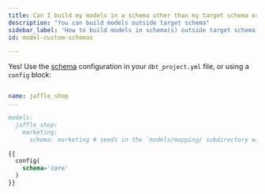 ```yaml
---
title: Can I build my models in a schema other than my target schema or split my models across multiple schemas?
description: "You can build models outside target schema"
sidebar_label: 'How to build models in schema(s) outside target schema'
id: model-custom-schemas

---
```


Yes! Use the [schema](reference/resource-configs/schema.md) configuration in your `dbt_project.yml` file, or using a `config` block:

<File name='dbt_project.yml'>

```yml

name: jaffle_shop
...

models:
  jaffle_shop:
    marketing:
      schema: marketing # seeds in the `models/mapping/ subdirectory will use the marketing schema
```

</File>

<File name='models/customers.sql'>

```sql
{{
  config(
    schema='core'
  )
}}
```

</File>
